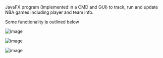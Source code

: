JavaFX program (Implemented in a CMD and GUI) to track, run and update NBA games including player and team info.

Some functionality is outlined below

![image](https://github.com/WilliamSottoriva/NBA-Game/assets/60838237/fc38bdf1-8782-4ac0-ace2-b3b97bb175d5)

![image](https://github.com/WilliamSottoriva/NBA-Game/assets/60838237/a0cee572-b6db-49e1-a82b-817be793d926)

![image](https://github.com/WilliamSottoriva/NBA-Game/assets/60838237/8e9f640c-995b-4eaa-b572-e19fabb6b42e)


